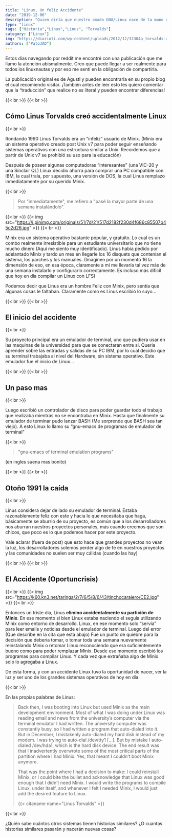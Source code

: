 ```yaml
---
title: "Linux, Un feliz Accidente"
date: "2019-12-06"
description: "Quien diría que nuestro amado GNU/Linux nace de la mano de un terrible accidente que todo programador odiaría..."
type: "linux"
tags: ["Historia","Linux","Linus", "Torvalds"]
category: ["Linux"]
img: "https://diarioti.com/wp-content/uploads/2012/12/32304a_torvalds-aalto-4601.jpg"
authors: ["PatoJAD"]
---
```


Estos días navegando por reddit me encontré con una publicación que me llamo la atención abismalmente. Creo que puede llegar a ser realmente para todos los linuxnautas y por eso me sentí en la obligación de compartirla.

La publicación original es de Agustl y pueden encontrarla en su propio blog el cual recomiendo visitar. ¡También antes de leer esto les quiero comentar que la “traducción” que realice no es literal y pueden encontrar diferencias!

{{< br >}}
{{< br >}}

## Cómo Linus Torvalds creó accidentalmente Linux

{{< br >}}

Rondando 1990 Linus Torvalds era un “infeliz” usuario de Minix. (Minix era un sistema operativo creado post Unix v7 para poder seguir enseñando sistemas operativos con una estructura similar a Unix. Recordemos que a partir de Unix v7 se prohibió su uso para la educación)

Después de poseer algunas computadoras “interesantes” (una VIC-20 y una Sinclair QL) Linux decidio ahorra para comprar una PC compatible con IBM, la cual traía, por supuesto, una versión de DOS, la cual Linus remplazo inmediatamente por su querido Minix.

{{< br >}}

> Por "inmediatamente", me refiero a "pasé la mayor parte de una semana instalándolo".

{{< br >}}
{{< img src="https://i.pinimg.com/originals/51/7d/21/517d2182f230d4f686c85507b45c2d26.jpg" >}}
{{< br >}}

Minix era un sistema operativo bastante popular, y gratuito. Lo cual es un combo realmente irresistible para un estudiante universitario que no tiene mucho dinero (Aquí me siento muy identificado). Linus había pedido por adelantado Minix y tardo un mes en llegarle los 16 disquets que contenían el sistema, los parches y los manuales. (Imaginen por un momento 16 la dimensión de eso, en esa época, claramente a mí me llevaría tal vez más de una semana instalarlo y configurarlo correctamente. Es incluso más difícil que hoy en día compilar un Linux con LFS)

Podemos decir que Linus era un hombre Feliz con Minix, pero sentía que algunas cosas le faltaban. Claramente como es Linus escribió lo suyo…

{{< br >}}
{{< br >}}

## El inicio del accidente

{{< br >}}

Su proyecto principal era un emulador de terminal, uno que pudiera usar en las maquinas de la universidad para que se conectaran entre si. Queria aprender sobre las entradas y salidas de su PC IBM, por lo cual decidio que su terminal trabajaba al nivel del Hardware, sin sistema operativo.
Este emulador fue el inicio de Linux…

{{< br >}}
{{< br >}}

## Un paso mas

{{< br >}}

Luego escribió un controlador de disco para poder guardar todo el trabajo que realizaba mientras no se encontraba en Minix. Hasta que finalmente su emulador de terminar pudo lanzar BASH (Me sorprende que BASH sea tan viejo). A esto Linux lo llamo su “gnu-emacs de programas de emulador de terminal”

{{< br >}}

> "gnu-emacs of terminal emulation programs"

(en ingles suena mas bonito)

{{< br >}}
{{< br >}}

## Otoño 1991 la caída

{{< br >}}

Linus considera dejar de lado su emulador de terminal. Estaba razonablemente feliz con este y hacia lo que necesitaba que haga, básicamente se aburrió de su proyecto, es común que a los desarrolladores nos aburran nuestros proyectos personales, más cuando creemos que son chicos, que poco es lo que podemos hacer por este proyecto.

Vale aclarar (fuera de post) que esto hace que grandes proyectos no vean la luz, los desarrolladores solemos perder algo de fe en nuestros proyectos y las comunidades no suelen ser muy cálidas (cuando las hay)

{{< br >}}
{{< br >}}

## El Accidente (Oportuncrisis)

{{< br >}}
{{< img src="https://k60.kn3.net/taringa/2/7/6/5/8/6/43/tinchocarajero/CE2.jpg" >}}
{{< br >}}

Entonces un triste dia, Linus **elimino accidentalmente su partición de Minix**. En ese momento si bien Linux estaba naciendo el seguía utilizando Minix como entorno de desarrollo. Linux, en ese momento solo “servía” para leer emails y noticias desde el emulador de terminal. Luego del error (Que describe en la cita que esta abajo) Fue un punto de quiebre para la decisión que debería tomar, o tomar toda una semana nuevamente reinstalando Minix o retomar Linux reconociendo que era suficientemente bueno como para poder remplazar Minix. Desde ese momento escribió los programas para compilar Linux. Y cada vez que extrañaba algo de Minix solo lo agregaba a Linux.

De esta forma, y con un accidente Linux tuvo la oportunidad de nacer, ver la luz y ser uno de los grandes sistemas operativos de hoy en día.

{{< br >}}

En las propias palabras de Linus:

>Back then, I was booting into Linux but used Minix as the main development environment. Most of what I was doing under Linux was reading email and news from the university’s computer via the terminal emulator I had written. The university computer was constantly busy, so I had written a program that auto-dialed into it. But in December, I mistakenly auto-dialed my hard disk instead of my modem. I was trying to auto-dial /dev/tty1 [...]. But by mistake I auto-dialed /dev/hda1, which is the hard disk device. The end result was that I inadvertently overwrote some of the most critical parts of the partition where I had Minix. Yes, that meant I couldn’t boot Minix anymore.
>
>That was the point where I had a decision to make: I could reinstall Minix, or I could bite the bullet and acknowledge that Linux was good enough that I didn’t need Minix. I would write the programs to compile Linux, under itself, and whenever I felt I needed Minix, I would just add the desired feature to Linux.
>
> {{< citaname name="Linus Torvalds" >}}

{{< br >}}

¿Quién sabe cuántos otros sistemas tienen historias similares? ¿O cuantas historias similares pasarán y nacerán nuevas cosas?

